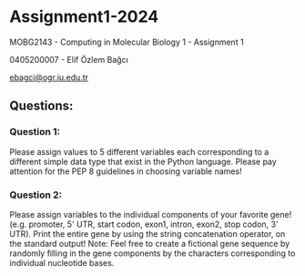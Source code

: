 # Assignment1-2024
MOBG2143 - Computing in Molecular Biology 1 - Assignment 1

0405200007 - Elif Özlem Bağcı

ebagci@ogr.iu.edu.tr

## Questions:

### Question 1: 
Please assign values to 5 different variables each corresponding to a different simple data type that exist in the Python language. Please pay attention for the PEP 8 guidelines in choosing variable names!

### Question 2: 
Please assign variables to the individual components of your favorite gene! (e.g. promoter, 5' UTR, start codon, exon1, intron, exon2, stop codon, 3' UTR). Print the entire gene by using the string concatenation operator, on the standard output! Note: Feel free to create a fictional gene sequence by randomly filling in the gene components by the characters corresponding to individual nucleotide bases.
